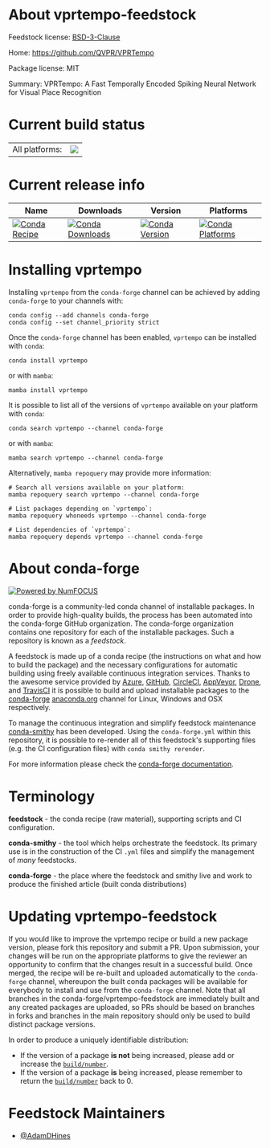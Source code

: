 About vprtempo-feedstock
========================

Feedstock license: [BSD-3-Clause](https://github.com/conda-forge/vprtempo-feedstock/blob/main/LICENSE.txt)

Home: https://github.com/QVPR/VPRTempo

Package license: MIT

Summary: VPRTempo: A Fast Temporally Encoded Spiking Neural Network for Visual Place Recognition

Current build status
====================


<table><tr><td>All platforms:</td>
    <td>
      <a href="https://dev.azure.com/conda-forge/feedstock-builds/_build/latest?definitionId=21094&branchName=main">
        <img src="https://dev.azure.com/conda-forge/feedstock-builds/_apis/build/status/vprtempo-feedstock?branchName=main">
      </a>
    </td>
  </tr>
</table>

Current release info
====================

| Name | Downloads | Version | Platforms |
| --- | --- | --- | --- |
| [![Conda Recipe](https://img.shields.io/badge/recipe-vprtempo-green.svg)](https://anaconda.org/conda-forge/vprtempo) | [![Conda Downloads](https://img.shields.io/conda/dn/conda-forge/vprtempo.svg)](https://anaconda.org/conda-forge/vprtempo) | [![Conda Version](https://img.shields.io/conda/vn/conda-forge/vprtempo.svg)](https://anaconda.org/conda-forge/vprtempo) | [![Conda Platforms](https://img.shields.io/conda/pn/conda-forge/vprtempo.svg)](https://anaconda.org/conda-forge/vprtempo) |

Installing vprtempo
===================

Installing `vprtempo` from the `conda-forge` channel can be achieved by adding `conda-forge` to your channels with:

```
conda config --add channels conda-forge
conda config --set channel_priority strict
```

Once the `conda-forge` channel has been enabled, `vprtempo` can be installed with `conda`:

```
conda install vprtempo
```

or with `mamba`:

```
mamba install vprtempo
```

It is possible to list all of the versions of `vprtempo` available on your platform with `conda`:

```
conda search vprtempo --channel conda-forge
```

or with `mamba`:

```
mamba search vprtempo --channel conda-forge
```

Alternatively, `mamba repoquery` may provide more information:

```
# Search all versions available on your platform:
mamba repoquery search vprtempo --channel conda-forge

# List packages depending on `vprtempo`:
mamba repoquery whoneeds vprtempo --channel conda-forge

# List dependencies of `vprtempo`:
mamba repoquery depends vprtempo --channel conda-forge
```


About conda-forge
=================

[![Powered by
NumFOCUS](https://img.shields.io/badge/powered%20by-NumFOCUS-orange.svg?style=flat&colorA=E1523D&colorB=007D8A)](https://numfocus.org)

conda-forge is a community-led conda channel of installable packages.
In order to provide high-quality builds, the process has been automated into the
conda-forge GitHub organization. The conda-forge organization contains one repository
for each of the installable packages. Such a repository is known as a *feedstock*.

A feedstock is made up of a conda recipe (the instructions on what and how to build
the package) and the necessary configurations for automatic building using freely
available continuous integration services. Thanks to the awesome service provided by
[Azure](https://azure.microsoft.com/en-us/services/devops/), [GitHub](https://github.com/),
[CircleCI](https://circleci.com/), [AppVeyor](https://www.appveyor.com/),
[Drone](https://cloud.drone.io/welcome), and [TravisCI](https://travis-ci.com/)
it is possible to build and upload installable packages to the
[conda-forge](https://anaconda.org/conda-forge) [anaconda.org](https://anaconda.org/)
channel for Linux, Windows and OSX respectively.

To manage the continuous integration and simplify feedstock maintenance
[conda-smithy](https://github.com/conda-forge/conda-smithy) has been developed.
Using the ``conda-forge.yml`` within this repository, it is possible to re-render all of
this feedstock's supporting files (e.g. the CI configuration files) with ``conda smithy rerender``.

For more information please check the [conda-forge documentation](https://conda-forge.org/docs/).

Terminology
===========

**feedstock** - the conda recipe (raw material), supporting scripts and CI configuration.

**conda-smithy** - the tool which helps orchestrate the feedstock.
                   Its primary use is in the construction of the CI ``.yml`` files
                   and simplify the management of *many* feedstocks.

**conda-forge** - the place where the feedstock and smithy live and work to
                  produce the finished article (built conda distributions)


Updating vprtempo-feedstock
===========================

If you would like to improve the vprtempo recipe or build a new
package version, please fork this repository and submit a PR. Upon submission,
your changes will be run on the appropriate platforms to give the reviewer an
opportunity to confirm that the changes result in a successful build. Once
merged, the recipe will be re-built and uploaded automatically to the
`conda-forge` channel, whereupon the built conda packages will be available for
everybody to install and use from the `conda-forge` channel.
Note that all branches in the conda-forge/vprtempo-feedstock are
immediately built and any created packages are uploaded, so PRs should be based
on branches in forks and branches in the main repository should only be used to
build distinct package versions.

In order to produce a uniquely identifiable distribution:
 * If the version of a package **is not** being increased, please add or increase
   the [``build/number``](https://docs.conda.io/projects/conda-build/en/latest/resources/define-metadata.html#build-number-and-string).
 * If the version of a package **is** being increased, please remember to return
   the [``build/number``](https://docs.conda.io/projects/conda-build/en/latest/resources/define-metadata.html#build-number-and-string)
   back to 0.

Feedstock Maintainers
=====================

* [@AdamDHines](https://github.com/AdamDHines/)

